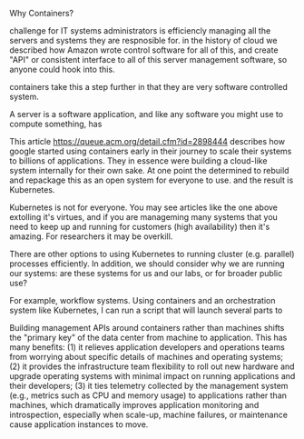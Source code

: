 Why Containers?

challenge for IT systems administrators is efficiencly managing all the servers and systems they are respnosible for.   in the history of cloud we described how Amazon wrote control software for all of this, and create "API" or consistent interface to all of this server management software, so anyone could hook into this.   

containers take this a step further in that they are very software controlled system.    

A server is a software application, and like any software you might use to compute something, has 

This article https://queue.acm.org/detail.cfm?id=2898444  describes how google started using containers early in their journey to scale their systems to billions of applications.  They in essence were building a cloud-like system internally for their own sake.  At one point the determined to rebuild and repackage this as an open system for everyone to use. and the result is Kubernetes.  

Kubernetes is not for everyone.   You may see articles like the one above extolling it's virtues, and if you are manageming many systems that you need to keep up and running for customers (high availability) then it's amazing.   For researchers it may be overkill.   

There are other options to using Kubernetes to running cluster (e.g. parallel) processes efficiently.    In addition, we should consider why we are running our systems:  are these systems for us and our labs, or for broader public use?

For example, workflow systems.    Using containers and an orchestration system like Kubernetes, I can run a script that will launch several parts to

Building management APIs around containers rather than machines shifts the "primary key" of the data center from machine to application. This has many benefits: (1) it relieves application developers and operations teams from worrying about specific details of machines and operating systems; (2) it provides the infrastructure team flexibility to roll out new hardware and upgrade operating systems with minimal impact on running applications and their developers; (3) it ties telemetry collected by the management system (e.g., metrics such as CPU and memory usage) to applications rather than machines, which dramatically improves application monitoring and introspection, especially when scale-up, machine failures, or maintenance cause application instances to move. 